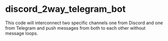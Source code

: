 # discord_2way_telegram_bot
This code will interconnect two specific channels one from Discord and one from Telegram and push messages from both to each other without message loops. 

